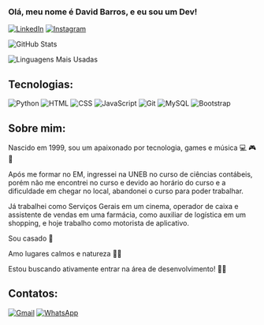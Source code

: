 <H3>Olá, meu nome é David Barros, e eu sou um Dev!</H3>


[![LinkedIn](https://img.shields.io/badge/LinkedIn-0E76A8?style=for-the-badge&logo=linkedin&logoColor=white)](https://www.linkedin.com/in/david-barros-79a1bb350/) [![Instagram](https://img.shields.io/badge/Instagram-E4405F?style=for-the-badge&logo=instagram&logoColor=white)](https://www.instagram.com/davidbarrosba/)


![GitHub Stats](https://github-readme-stats.vercel.app/api?username=DavidBarrosBA&show_icons=true&theme=radical)


![Linguagens Mais Usadas](https://github-readme-stats.vercel.app/api/top-langs/?username=DavidBarrosBA&layout=compact&theme=radical)

## Tecnologias:

![Python](https://img.shields.io/badge/Python-3776AB?style=for-the-badge&logo=python&logoColor=white)
![HTML](https://img.shields.io/badge/HTML5-E34F26?style=for-the-badge&logo=html5&logoColor=white)
![CSS](https://img.shields.io/badge/CSS3-1572B6?style=for-the-badge&logo=css3&logoColor=white)
![JavaScript](https://img.shields.io/badge/JavaScript-F7DF1E?style=for-the-badge&logo=javascript&logoColor=black)
![Git](https://img.shields.io/badge/Git-F05032?style=for-the-badge&logo=git&logoColor=white)
![MySQL](https://img.shields.io/badge/MySQL-4479A1?style=for-the-badge&logo=mysql&logoColor=white)
![Bootstrap](https://img.shields.io/badge/Bootstrap-563D7C?style=for-the-badge&logo=bootstrap&logoColor=white)


## Sobre mim:

Nascido em 1999, sou um apaixonado por tecnologia, games e música 💻 🎮 🎵

Após me formar no EM, ingressei na UNEB no curso de ciências contábeis, porém não me encontrei no curso e devido ao horário do curso e a dificuldade em chegar no local, abandonei o curso para poder trabalhar.

Já trabalhei como Serviços Gerais em um cinema, operador de caixa e assistente de vendas em uma farmácia, como auxiliar de logística em um shopping, e hoje trabalho como motorista de aplicativo.

Sou casado 💍

Amo lugares calmos e natureza 🌳🌄

Estou buscando ativamente entrar na área de desenvolvimento! 👨‍💻

## Contatos:
[![Gmail](https://img.shields.io/badge/Gmail-EA4335?style=for-the-badge&logo=gmail&logoColor=white)](mailto:davidbarrosdev@gmail.com)
[![WhatsApp](https://img.shields.io/badge/WhatsApp-25D366?style=for-the-badge&logo=whatsapp&logoColor=white)](https://wa.me/5571987472733)


